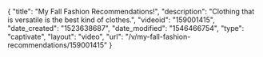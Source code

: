 {
    "title": "My Fall Fashion Recommendations!",
    "description": "Clothing that is versatile is the best kind of clothes.",
    "videoid": "159001415",
    "date_created": "1523638687",
    "date_modified": "1546466754",
    "type": "captivate",
    "layout": "video",
    "url": "\/v\/my-fall-fashion-recommendations\/159001415"
}